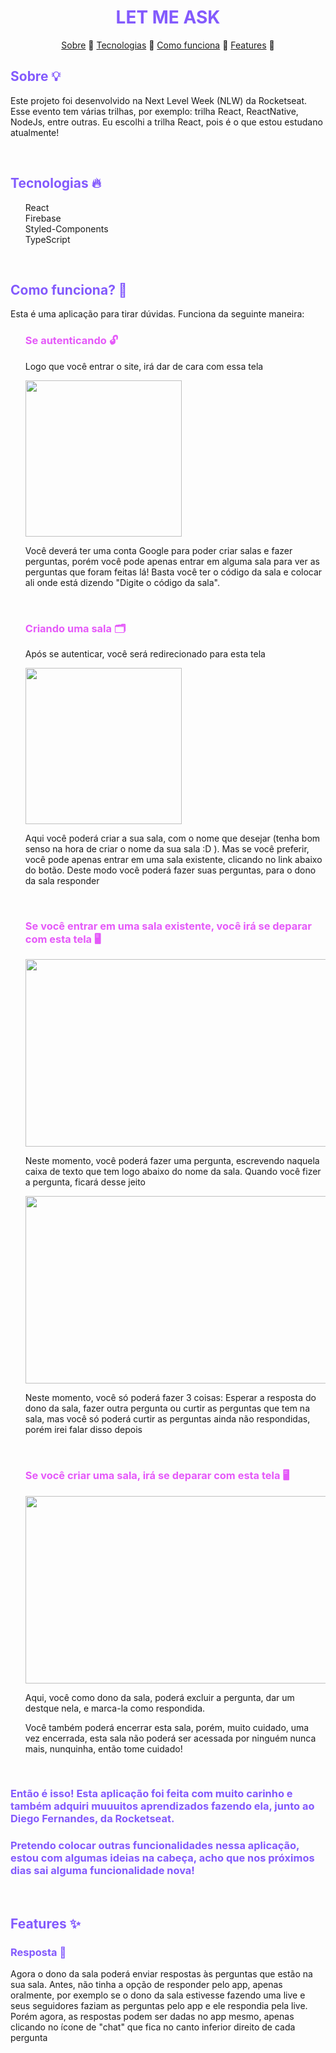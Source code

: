 <h1 align="center" style="color: #835afd">LET ME ASK</h1>

<p align="center">
  <a href="#sobre">Sobre</a> 🔗
  <a href="#tecnologias">Tecnologias</a> 🔗
  <a href="#como_funciona">Como funciona</a> 🔗
  <a href="#features">Features</a> 🔗
</p>

<h2 id="sobre" style="color: #835afd">Sobre 💡</h2>
<p>Este projeto foi desenvolvido na Next Level Week (NLW) da Rocketseat. Esse evento tem várias trilhas, por exemplo: trilha React, ReactNative, NodeJs, entre outras. Eu escolhi a trilha React, pois é o que estou estudano atualmente!</p>
<br>
<h2 id="tecnologias" style="color: #835afd">Tecnologias 🔥</h2>
<ul style="list-style-type: none">
  <li>React</li>
  <li>Firebase</li>
  <li>Styled-Components</li>
  <li>TypeScript</li>
</ul>
<br>
<h2 style="color: #835afd" id="como_funciona">Como funciona? 🤔</h2>
<p>Esta é uma aplicação para tirar dúvidas. Funciona da seguinte maneira:</p>
<ul style="list-style-type: none">
  <li>
  <h3 style="color: #e559f9">Se autenticando 🔓</h3>
  <p>Logo que você entrar o site, irá dar de cara com essa tela
  </p>
  <img width="250px" height="250px" src="https://lh3.googleusercontent.com/pw/AM-JKLXoA8RI6ZGoMZe-yD8gsY0orjtbZ97zYBv0Rf3_b1UnegcmUQDtqkRnwI0Y1Fu-4kGgEbjfzsradgUfEnsimj4tbkihQQ1zpvy6WvPAXbk5pBuP5_2qinma5cUleyqXUaWfPg1rBm0s4yS9TDoHQAAv=w475-h496-no?authuser=0"/>
  <p>Você deverá ter uma conta Google para poder criar salas e fazer perguntas, porém você pode apenas entrar em alguma sala para ver as perguntas que foram feitas lá! Basta você ter o código da sala e colocar ali onde está dizendo "Digite o código da sala".</p>
  </li>
  <br>
  <li>
  <h3 style="color: #e559f9">Criando uma sala 🗂️</h3>
  <p>Após se autenticar, você será redirecionado para esta tela</p>
  <img width="250px" height="250px" src="https://lh3.googleusercontent.com/pw/AM-JKLUPZhOcCtaAWG48qCRH-lr1-I19iMWUVpgBv2OohZsAwACaE6435oz3gxjKn4q4UaLpfuY9p47s90eB8xGVHOXGQabTRbThnqXb4KpObUcx6MzHv6A32IgiFj0aKvnWEenN24MCL6-mDxmuGGG0oKe3=w475-h444-no?authuser=0"/>
  <p>Aqui você poderá criar a sua sala, com o nome que desejar (tenha bom senso na hora de criar o nome da sua sala :D ). Mas se você preferir, você pode apenas entrar em uma sala existente, clicando no link abaixo do botão. Deste modo você poderá fazer suas perguntas, para o dono da sala responder</p>
  </li>
  <br>
  <li>
  <h3 style="color: #e559f9">Se você entrar em uma sala existente, você irá se deparar com esta tela 🖥️</h3>
  <img width="600px" height="300px" src="https://lh3.googleusercontent.com/pw/AM-JKLWtQeqOE8td12ye6ZQ6LuN_k2EnRierCGDg3kU62uoc1qLOA9C4Aex2ftF7BFiQpsGJJW3FBZ4N0JtqHgEyrDH3nX2Xe76O6zuw31sQtE8wfHLegqIKoSg4-jHcKwawJ2_TQiEGIWPrrqzVXgcV8SFj=w1920-h973-no?authuser=0"/>
  <p>Neste momento, você poderá fazer uma pergunta, escrevendo naquela caixa de texto que tem logo abaixo do nome da sala. Quando você fizer a pergunta, ficará desse jeito</p>
  <img width="600px" height="300px" src="https://lh3.googleusercontent.com/pw/AM-JKLVUbAs3x0mXGbfRDW0iE87Xy_E10a8_SRwRaYLD-m19Qtc8XMXWe4frtTUe7CK6kVQMMGd3jcSkgG4YFvhuT-LmiPrOcxHA1K8lN6a5NKESqsWvJQfAM2_O4uAJ6_wpiFOz19YlK5Yb-uA5GdvMVwcC=w1920-h973-no?authuser=0"/>
  <p>Neste momento, você só poderá fazer 3 coisas: Esperar a resposta do dono da sala, fazer outra pergunta ou curtir as perguntas que tem na sala, mas você só poderá curtir as perguntas ainda não respondidas, porém irei falar disso depois</p>
  </li>
  <br>
  <li>
  <h3 style="color: #e559f9">Se você criar uma sala, irá se deparar com esta tela 🖥️</h3>
  <img width="600px" height="300px" src="https://lh3.googleusercontent.com/pw/AM-JKLVjMC4x1xd7G92z-TzL6Kv1WQkmF0yJ9UebGy1PdgM1uKFjBqCJsM4c8U-2Eyy0aqZuzmg5dVizNAynWn1YI_3fDglRf52ipQGV6lTQGnhuS5iUssK-E8C1m9l4J4iAfRtOERoooYyjoajUk8Fha3kq=w1920-h973-no?authuser=0"/>
  <p>Aqui, você como dono da sala, poderá excluir a pergunta, dar um destque nela, e marca-la como respondida.</p> <p>Você também poderá encerrar esta sala, porém, muito cuidado, uma vez encerrada, esta sala não poderá ser acessada por ninguém nunca mais, nunquinha, então tome cuidado!</p>
  </li>
</ul>
<br>
<h3 style="color: #835afd">Então é isso! Esta aplicação foi feita com muito carinho e também adquiri muuuitos aprendizados fazendo ela, junto ao Diego Fernandes, da Rocketseat.</h3>
<h3 style="color: #835afd">Pretendo colocar outras funcionalidades nessa aplicação, estou com algumas ideias na cabeça, acho que nos próximos dias sai alguma funcionalidade nova!</h3>
<br>
<h2 style="color: #835afd" id="features">Features ✨</h2>
<h3 style="color: #835afd">Resposta 💬</h3>
<p>Agora o dono da sala poderá enviar respostas às perguntas que estão na sua sala. Antes, não tinha a opção de responder pelo app, apenas oralmente, por exemplo se o dono da sala estivesse fazendo uma live e seus seguidores faziam as perguntas pelo app e ele respondia pela live. Porém agora, as respostas podem ser dadas no app mesmo, apenas clicando no ícone de "chat" que fica no canto inferior direito de cada pergunta</p>
